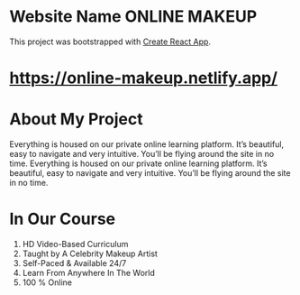 # Website Name ONLINE MAKEUP

This project was bootstrapped with [Create React App](https://github.com/facebook/create-react-app).
# https://online-makeup.netlify.app/

# About My Project
Everything is housed on our private online learning platform. It’s beautiful, easy to navigate and very intuitive. You’ll be flying around the site in no time. 
Everything is housed on our private online learning platform. It’s beautiful, easy to navigate and very intuitive. You’ll be flying around the site in no time. 

# In Our Course
1. HD Video-Based Curriculum
2. Taught by A Celebrity Makeup Artist
3. Self-Paced & Available 24/7 
4. Learn From Anywhere In The World
5. 100 % Online




